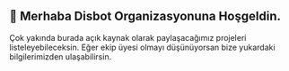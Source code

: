 ## :wave: Merhaba Disbot Organizasyonuna Hoşgeldin.

Çok yakında burada açık kaynak olarak paylaşacağımız projeleri listeleyebileceksin.
Eğer ekip üyesi olmayı düşünüyorsan bize yukardaki bilgilerimizden ulaşabilirsin.
